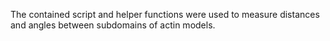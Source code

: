 The contained script and helper functions were used to measure distances and angles between subdomains of actin models.
